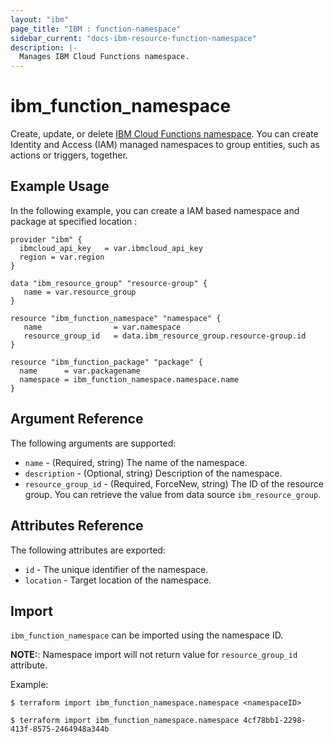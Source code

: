 ```yaml
---
layout: "ibm"
page_title: "IBM : function-namespace"
sidebar_current: "docs-ibm-resource-function-namespace"
description: |-
  Manages IBM Cloud Functions namespace.
---
```


# ibm\_function_namespace

Create, update, or delete [IBM Cloud Functions namespace](https://cloud.ibm.com/docs/openwhisk?topic=openwhisk-namespaces). You can create Identity and Access (IAM) managed namespaces to group entities, such as actions or triggers, together.

## Example Usage

In the following example, you can create a IAM based namespace and package at specified location :

```hcl
provider "ibm" {
  ibmcloud_api_key   = var.ibmcloud_api_key
  region = var.region
}

data "ibm_resource_group" "resource-group" {
   name = var.resource_group
}

resource "ibm_function_namespace" "namespace" {
   name                = var.namespace
   resource_group_id   = data.ibm_resource_group.resource-group.id
}

resource "ibm_function_package" "package" {
  name      = var.packagename
  namespace = ibm_function_namespace.namespace.name
}
```

## Argument Reference

The following arguments are supported:

* `name` - (Required, string) The name of the namespace.
* `description` - (Optional, string) Description of the namespace.
* `resource_group_id` - (Required, ForceNew, string) The ID of the resource group.  You can retrieve the value from data source `ibm_resource_group`.

## Attributes Reference

The following attributes are exported:

* `id` - The unique identifier of the namespace.
* `location` - Target location of the namespace.

## Import

`ibm_function_namespace` can be imported using the namespace ID.

**NOTE:**: Namespace import will not return value for `resource_group_id` attribute.

Example:

```
$ terraform import ibm_function_namespace.namespace <namespaceID>

$ terraform import ibm_function_namespace.namespace 4cf78bb1-2298-413f-8575-2464948a344b

```

